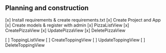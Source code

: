 ## Planning and construction


[x] Install requirements & create requirements.txt
[x] Create Project and App
[x] Create models & register with admin
[x] PizzaListView 
[x] CreatePizzaView 
[x] UpdatePizzaView
[x] DeletePizzaView

[ ] ToppingListView
[ ] CreateToppingView
[ ] UpdateToppingView
[ ] DeleteToppingView
